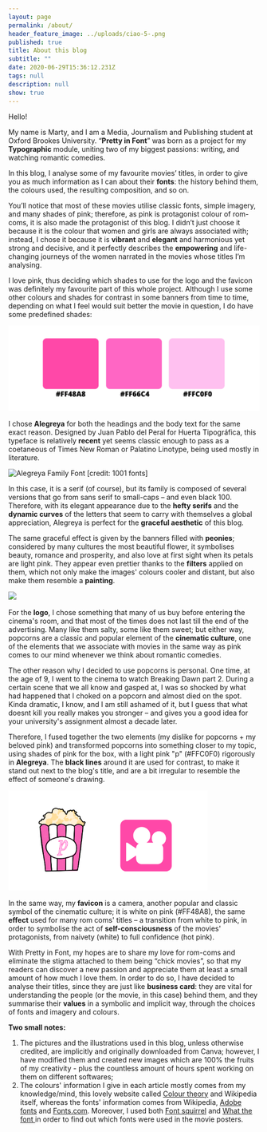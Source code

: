 ```yaml
---
layout: page
permalink: /about/
header_feature_image: ../uploads/ciao-5-.png
published: true
title: About this blog
subtitle: ""
date: 2020-06-29T15:36:12.231Z
tags: null
description: null
show: true
---
```

Hello!

My name is Marty, and I am a Media, Journalism and Publishing student at Oxford Brookes University. “**Pretty in Font**” was born as a project for my **Typographic** module, uniting two of my biggest passions: writing, and watching romantic comedies.

In this blog, I analyse some of my favourite movies’ titles, in order to give you as much information as I can about their **fonts**: the history behind them, the colours used, the resulting composition, and so on.

You’ll notice that most of these movies utilise classic fonts, simple imagery, and many shades of pink; therefore, as pink is protagonist colour of rom-coms, it is also made the protagonist of this blog. I didn’t just choose it because it is the colour that women and girls are always associated with; instead, I chose it because it is **vibrant** and **elegant** and harmonious yet strong and decisive, and it perfectly describes the **empowering** and life-changing journeys of the women narrated in the movies whose titles I’m analysing.

I love pink, thus deciding which shades to use for the logo and the favicon was definitely my favourite part of this whole project. Although I use some other colours and shades for contrast in some banners from time to time, depending on what I feel would suit better the movie in question, I do have some predefined shades:

![](../uploads/final-colours.png)

I chose **Alegreya** for both the headings and the body text for the same exact reason. Designed by Juan Pablo del Peral for Huerta Tipográfica, this typeface is relatively **recent** yet seems classic enough to pass as a coetaneous of Times New Roman or Palatino Linotype, being used mostly in literature.

![Alegreya Family Font [credit: 1001 fonts]](../uploads/alegreya-font-5-big.png)

In this case, it is a serif (of course), but its family is composed of several versions that go from sans serif to small-caps – and even black 100. Therefore, with its elegant appearance due to the **hefty serifs** and the **dynamic curves** of the letters that seem to carry with themselves a global appreciation, Alegreya is perfect for the **graceful aesthetic** of this blog.

The same graceful effect is given by the banners filled with **peonies**; considered by many cultures the most beautiful flower, it symbolises beauty, romance and prosperity, and also love at first sight when its petals are light pink. They appear even prettier thanks to the **filters** applied on them, which not only make the images' colours cooler and distant, but also make them resemble a **painting**.

![](../uploads/ciao-4-.png)

For the **logo**, I chose something that many of us buy before entering the cinema's room, and that most of the times does not last till the end of the advertising. Many like them salty, some like them sweet; but either way, popcorns are a classic and popular element of the **cinematic culture**, one of the elements that we associate with movies in the same way as pink comes to our mind whenever we think about romantic comedies.

The other reason why I decided to use popcorns is personal. One time, at the age of 9, I went to the cinema to watch Breaking Dawn part 2. During a certain scene that we all know and gasped at, I was so shocked by what had happened that I choked on a popcorn and almost died on the spot. Kinda dramatic, I know, and I am still ashamed of it, but I guess that what doesnt kill you really makes you stronger – and gives you a good idea for your university's assignment almost a decade later. 

Therefore, I fused together the two elements (my dislike for popcorns + my beloved pink) and transformed popcorns into something closer to my topic, using shades of pink for the box, with a light pink "p" (#FFC0F0) rigorously in **Alegreya**. The **black lines** around it are used for contrast, to make it stand out next to the blog's title, and are a bit irregular to resemble the effect of someone's drawing.

![](../uploads/jfeef.png)

In the same way, my **favicon** is a camera, another popular and classic symbol of the cinematic culture; it is white on pink (#FF48A8), the same **effect** used for many rom coms' titles – a transition from white to pink, in order to symbolise the act of **self-consciousness** of the movies' protagonists, from naivety (white) to full confidence (hot pink).

With Pretty in Font, my hopes are to share my love for rom-coms and eliminate the stigma attached to them being “chick movies”, so that my readers can discover a new passion and appreciate them at least a small amount of how much I love them. In order to do so, I have decided to analyse their titles, since they are just like **business card**: they are vital for understanding the people (or the movie, in this case) behind them, and they summarise their **values** in a symbolic and implicit way, through the choices of fonts and imagery and colours.

**Two small notes:** 

1. The pictures and the illustrations used in this blog, unless otherwise credited, are implicitly and originally downloaded from Canva; however, I have modified them and created new images which are 100% the fruits of my creativity - plus the countless amount of hours spent working on them on different softwares;
2. The colours' information I give in each article mostly comes from my knowledge/mind, this lovely website called [](https://www.corbencolourtheory.com/meanings-and-interpretations.html)[Colour theory](https://www.corbencolourtheory.com/meanings-and-interpretations.html) and Wikipedia itself, whereas the fonts' information comes from Wikipedia, [Adobe fonts](https://fonts.adobe.com/) and [Fonts.com](https://www.fonts.com/). Moreover, I used both [Font squirrel](https://www.fontsquirrel.com/matcherator) and [What the font ](https://www.myfonts.com/WhatTheFont)in order to find out which fonts were used in the movie posters.